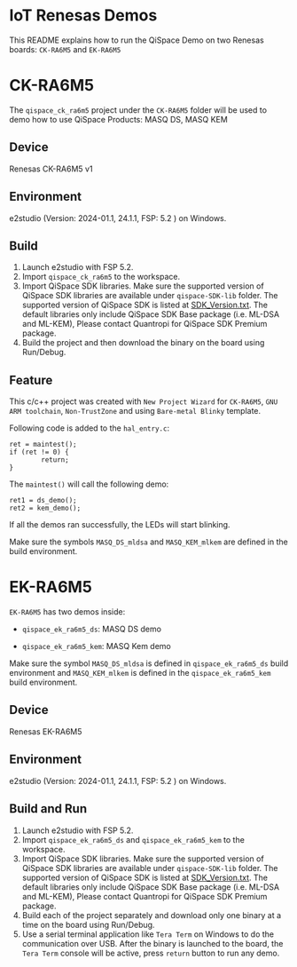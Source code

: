 # IoT Renesas Demos

This README explains how to run the QiSpace Demo on two Renesas boards: `CK-RA6M5` and `EK-RA6M5`

# CK-RA6M5
The `qispace_ck_ra6m5` project under the `CK-RA6M5` folder will be used to demo how to use QiSpace Products: MASQ DS, MASQ KEM

## Device

Renesas CK-RA6M5 v1

## Environment

e2studio (Version: 2024-01.1, 24.1.1, FSP: 5.2 ) on Windows.

## Build
1. Launch e2studio with FSP 5.2.
2. Import `qispace_ck_ra6m5` to the workspace.
3. Import QiSpace SDK libraries. Make sure the supported version of QiSpace SDK libraries are available under `qispace-SDK-lib` folder. The supported version of QiSpace SDK is listed at [SDK_Version.txt](SDK_Version.txt).
The default libraries only include QiSpace SDK Base package (i.e. ML-DSA and ML-KEM), Please contact Quantropi for QiSpace SDK Premium package.
4. Build the project and then download the binary on the board using Run/Debug.

## Feature
This c/c++ project was created with `New Project Wizard` for `CK-RA6M5`, `GNU ARM toolchain`, `Non-TrustZone` and using `Bare-metal Blinky` template.

Following code is added to the `hal_entry.c`:
```
ret = maintest();
if (ret != 0) {
        return;
}
```

The `maintest()` will call the following demo:
```
ret1 = ds_demo();
ret2 = kem_demo();
```

If all the demos ran successfully, the LEDs will start blinking.

Make sure the symbols `MASQ_DS_mldsa` and `MASQ_KEM_mlkem` are defined in the build environment.

# EK-RA6M5

`EK-RA6M5` has two demos inside:

- `qispace_ek_ra6m5_ds`: MASQ DS demo

- `qispace_ek_ra6m5_kem`: MASQ Kem demo

Make sure the symbol `MASQ_DS_mldsa` is defined in `qispace_ek_ra6m5_ds` build environment and `MASQ_KEM_mlkem` is defined in the `qispace_ek_ra6m5_kem` build environment.

## Device
Renesas EK-RA6M5

## Environment
e2studio (Version: 2024-01.1, 24.1.1, FSP: 5.2 ) on Windows.

## Build and Run
1. Launch e2studio with FSP 5.2.
2. Import `qispace_ek_ra6m5_ds` and `qispace_ek_ra6m5_kem` to the workspace.
3. Import QiSpace SDK libraries. Make sure the supported version of QiSpace SDK libraries are available under `qispace-SDK-lib` folder. The supported version of QiSpace SDK is listed at [SDK_Version.txt](SDK_Version.txt). The default libraries only include QiSpace SDK Base package (i.e. ML-DSA and ML-KEM), Please contact Quantropi for QiSpace SDK Premium package.
4. Build each of the project separately and download only one binary at a time on the board using Run/Debug.
5. Use a serial terminal application like `Tera Term` on Windows to do the communication over USB. After the binary is launched to the board, the `Tera Term` console will be active, press `return` button to run any demo.